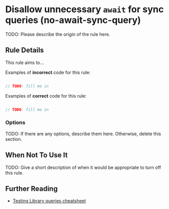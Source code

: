 # Disallow unnecessary `await` for sync queries (no-await-sync-query)

TODO: Please describe the origin of the rule here.


## Rule Details

This rule aims to...

Examples of **incorrect** code for this rule:

```js

// TODO: fill me in

```

Examples of **correct** code for this rule:

```js

// TODO: fill me in

```

### Options

TODO: If there are any options, describe them here. Otherwise, delete this section.

## When Not To Use It

TODO: Give a short description of when it would be appropriate to turn off this rule.

## Further Reading

- [Testing Library queries cheatsheet](https://testing-library.com/docs/dom-testing-library/cheatsheet#queries)
